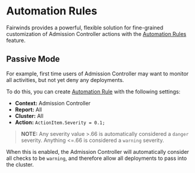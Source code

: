 # Automation Rules
Fairwinds provides a powerful, flexible solution for fine-grained customization of Admission Controller actions with the [Automation Rules](https://insights.docs.fairwinds.com/features/rules/) feature. 

## Passive Mode
For example, first time users of Admission Controller may want to monitor all activities, but not yet deny any deployments.

To do this, you can create [Automation Rule](https://insights.docs.fairwinds.com/features/rules/) with the following settings:
* **Context:** Admission Controller
* **Report:** All
* **Cluster:** All
* **Action:** `ActionItem.Severity = 0.1;`

> **NOTE:** Any severity value >.66 is automatically considered a `danger` severity. Anything <=.66 is considered a `warning` severity.

When this is enabled, the Admission Controller will automatically consider all checks to be `warning`, and therefore allow all deployments to pass into the cluster.


